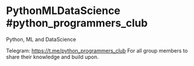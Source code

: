 # PythonMLDataScience #python_programmers_club
Python, ML and DataScience

Telegram: https://t.me/python_programmers_club
For all group members to share their knowledge and build upon.
